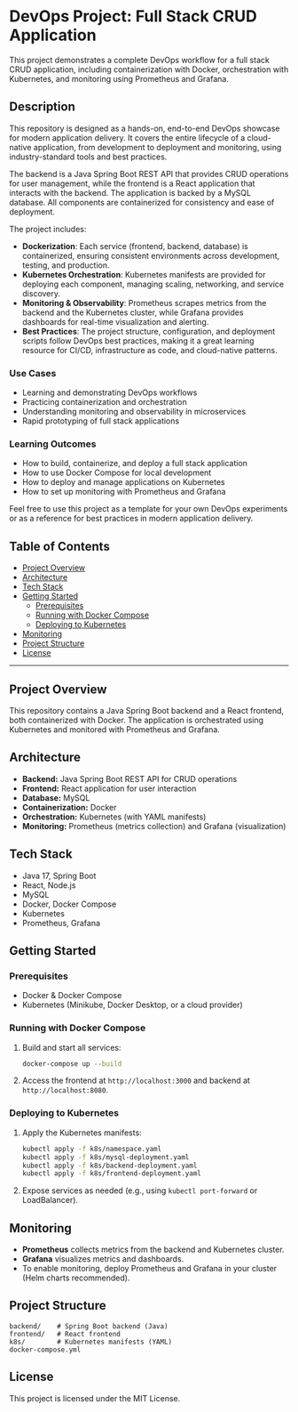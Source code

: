 # DevOps Project: Full Stack CRUD Application

This project demonstrates a complete DevOps workflow for a full stack CRUD application, including containerization with Docker, orchestration with Kubernetes, and monitoring using Prometheus and Grafana.

## Description
This repository is designed as a hands-on, end-to-end DevOps showcase for modern application delivery. It covers the entire lifecycle of a cloud-native application, from development to deployment and monitoring, using industry-standard tools and best practices.

The backend is a Java Spring Boot REST API that provides CRUD operations for user management, while the frontend is a React application that interacts with the backend. The application is backed by a MySQL database. All components are containerized for consistency and ease of deployment.

The project includes:
- **Dockerization**: Each service (frontend, backend, database) is containerized, ensuring consistent environments across development, testing, and production.
- **Kubernetes Orchestration**: Kubernetes manifests are provided for deploying each component, managing scaling, networking, and service discovery.
- **Monitoring & Observability**: Prometheus scrapes metrics from the backend and the Kubernetes cluster, while Grafana provides dashboards for real-time visualization and alerting.
- **Best Practices**: The project structure, configuration, and deployment scripts follow DevOps best practices, making it a great learning resource for CI/CD, infrastructure as code, and cloud-native patterns.

### Use Cases
- Learning and demonstrating DevOps workflows
- Practicing containerization and orchestration
- Understanding monitoring and observability in microservices
- Rapid prototyping of full stack applications

### Learning Outcomes
- How to build, containerize, and deploy a full stack application
- How to use Docker Compose for local development
- How to deploy and manage applications on Kubernetes
- How to set up monitoring with Prometheus and Grafana

Feel free to use this project as a template for your own DevOps experiments or as a reference for best practices in modern application delivery.

## Table of Contents
- [Project Overview](#project-overview)
- [Architecture](#architecture)
- [Tech Stack](#tech-stack)
- [Getting Started](#getting-started)
  - [Prerequisites](#prerequisites)
  - [Running with Docker Compose](#running-with-docker-compose)
  - [Deploying to Kubernetes](#deploying-to-kubernetes)
- [Monitoring](#monitoring)
- [Project Structure](#project-structure)
- [License](#license)

---

## Project Overview
This repository contains a Java Spring Boot backend and a React frontend, both containerized with Docker. The application is orchestrated using Kubernetes and monitored with Prometheus and Grafana.

## Architecture
- **Backend:** Java Spring Boot REST API for CRUD operations
- **Frontend:** React application for user interaction
- **Database:** MySQL
- **Containerization:** Docker
- **Orchestration:** Kubernetes (with YAML manifests)
- **Monitoring:** Prometheus (metrics collection) and Grafana (visualization)

## Tech Stack
- Java 17, Spring Boot
- React, Node.js
- MySQL
- Docker, Docker Compose
- Kubernetes
- Prometheus, Grafana

## Getting Started

### Prerequisites
- Docker & Docker Compose
- Kubernetes (Minikube, Docker Desktop, or a cloud provider)

### Running with Docker Compose
1. Build and start all services:
   ```sh
   docker-compose up --build
   ```
2. Access the frontend at `http://localhost:3000` and backend at `http://localhost:8080`.

### Deploying to Kubernetes
1. Apply the Kubernetes manifests:
   ```sh
   kubectl apply -f k8s/namespace.yaml
   kubectl apply -f k8s/mysql-deployment.yaml
   kubectl apply -f k8s/backend-deployment.yaml
   kubectl apply -f k8s/frontend-deployment.yaml
   ```
2. Expose services as needed (e.g., using `kubectl port-forward` or LoadBalancer).

## Monitoring
- **Prometheus** collects metrics from the backend and Kubernetes cluster.
- **Grafana** visualizes metrics and dashboards.
- To enable monitoring, deploy Prometheus and Grafana in your cluster (Helm charts recommended).

## Project Structure
```
backend/    # Spring Boot backend (Java)
frontend/   # React frontend
k8s/        # Kubernetes manifests (YAML)
docker-compose.yml
```

## License
This project is licensed under the MIT License.
